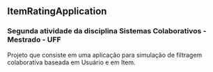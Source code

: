 ## ItemRatingApplication

### Segunda atividade da disciplina Sistemas Colaborativos - Mestrado - UFF

Projeto que consiste em uma aplicação para simulação de filtragem colaborativa baseada em Usuário e em Item.
